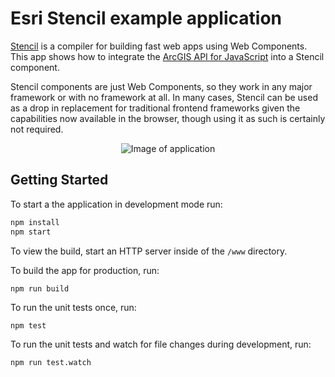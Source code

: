 # Esri Stencil example application

[Stencil](https://stenciljs.com/) is a compiler for building fast web apps using Web Components. This app shows how to integrate the [ArcGIS API for JavaScript](https://developers.arcgis.com/javascript/) into a Stencil component.

Stencil components are just Web Components, so they work in any major framework or with no framework at all. In many cases, Stencil can be used as a drop in replacement for traditional frontend frameworks given the capabilities now available in the browser, though using it as such is certainly not required.

<p align="center">
<img alt="Image of application" src="https://github.com/Dzeneralen/esri-stencil-example/blob/master/example-image.PNG?raw=true"/>
</p>

## Getting Started

To start a the application in development mode run:

```bash
npm install
npm start
```

To view the build, start an HTTP server inside of the `/www` directory.


To build the app for production, run:

```bash
npm run build
```

To run the unit tests once, run:

```
npm test
```

To run the unit tests and watch for file changes during development, run:

```
npm run test.watch
```
